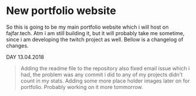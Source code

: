 # New portfolio website

So this is going to be my main portfolio website which i will host on fajfar.tech. Atm i am still building it, but it will probably take me sometime, since i am developing the twitch project as well. Bellow is a changelog of changes.

DAY 13.04.2018

> Adding the readme file to the repository also fixed email issue which i had, the problem was any commit i did to any of my projects didn't count in my stats. Adding some more place holder images later on for portfolio. Probably working on it more tommorrow. 